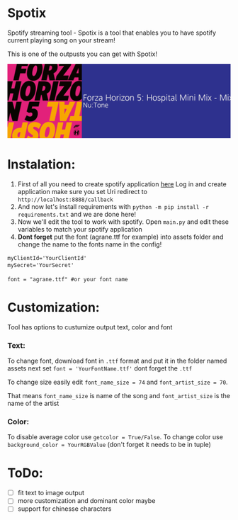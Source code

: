 # Spotix
Spotify streaming tool - Spotix is a tool that enables you to have spotify current playing song on your stream!

This is one of the outpusts you can get with Spotix!

![This is output](https://github.com/wrexik/Spotix/blob/main/output/output.jpeg)

# Instalation:
1. First of all you need to create spotify application [here](https://developer.spotify.com/dashboard/applications)
  Log in and create application make sure you set Uri redirect to `http://localhost:8888/callback`
2. And now let's install requirements with `python -m pip install -r requirements.txt` and we are done here!
3. Now we'll edit the tool to work with spotify. Open `main.py` and edit these variables to match your spotify application
4. **Dont forget** put the font (agrane.ttf for example) into assets folder and change the name to the fonts name in the config!
```
myClientId='YourClientId'
mySecret='YourSecret'

font = "agrane.ttf" #or your font name
```
# Customization:
Tool has options to custumize output text, color and font

### Text:
To change font, download font in `.ttf` format and put it in the folder named assets
next set `font = 'YourFontName.ttf'` dont forget the `.ttf`

To change size easily edit `font_name_size = 74` and `font_artist_size = 70`.

That means `font_name_size` is name of the song
and `font_artist_size` is the name of the artist

### Color:
To disable average color use `getcolor = True/False`.
To change color use `background_color = YourRGBValue` (don't forget it needs to be in tuple)

# ToDo:
- [ ] fit text to image output
- [ ] more customization and dominant color maybe
- [ ] support for chinesse characters
